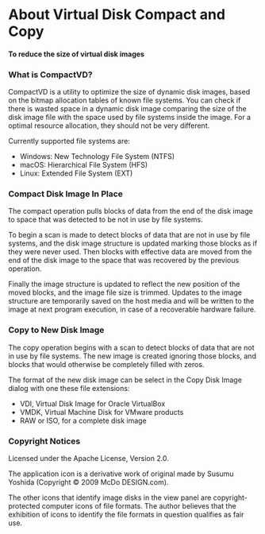 # About Virtual Disk Compact and Copy

#### To reduce the size of virtual disk images

### What is CompactVD?

CompactVD is a utility to optimize the size of dynamic disk images, based on
 the bitmap allocation tables of known file systems. You can check if there is
 wasted space in a dynamic disk image comparing the size of the disk image file
 with the space used by file systems inside the image. For a optimal resource
 allocation, they should not be very different.

Currently supported file systems are:
* Windows: New Technology File System (NTFS)
* macOS: Hierarchical File System (HFS)
* Linux: Extended File System (EXT)

### Compact Disk Image In Place

The compact operation pulls blocks of data from the end of the disk image to
 space that was detected to be not in use by file systems.

To begin a scan is made to detect blocks of data that are not in use by file
 systems, and the disk image structure is updated marking those blocks as if
 they were never used. Then blocks with effective data are moved from the end
 of the disk image to the space that was recovered by the previous operation.

Finally the image structure is updated to reflect the new position of the moved
 blocks, and the image file size is trimmed. Updates to the image structure are
 temporarily saved on the host media and will be written to the image at next
 program execution, in case of a recoverable hardware failure. 

### Copy to New Disk Image

The copy operation begins with a scan to detect blocks of data that are not in
 use by file systems. The new image is created ignoring those blocks, and blocks
 that would otherwise be completely filled with zeros.

The format of the new disk image can be select in the Copy Disk Image dialog with
 one these file extensions:
* VDI, Virtual Disk Image for Oracle VirtualBox
* VMDK, Virtual Machine Disk for VMware products
* RAW or ISO, for a complete disk image

### Copyright Notices

Licensed under the Apache License, Version 2.0.

The application icon is a derivative work of original made by Susumu Yoshida
 (Copyright © 2009 McDo DESIGN.com).

The other icons that identify image disks in the view panel are copyright-protected
 computer icons of file formats. The author believes that the exhibition of icons
 to identify the file formats in question qualifies as fair use.
 